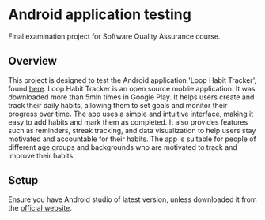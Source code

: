 # Android application testing
Final examination project for Software Quality Assurance course.

## Overview
This project is designed to test the Android application 'Loop Habit Tracker', found [here](https://github.com/iSoron/uhabits). Loop Habit Tracker is an open source moblie application. It was downloaded more than 5mln times in Google Play. It helps users create and track their daily habits, allowing them to set goals and monitor their progress over time. The app uses a simple and intuitive interface, making it easy to add habits and mark them as completed. It also provides features such as reminders, streak tracking, and data visualization to help users stay motivated and accountable for their habits.
The app is suitable for people of different age groups and backgrounds who are motivated to track and improve their habits.

## Setup 
Ensure you have Android studio of latest version, unless downloaded it from the [official website](https://developer.android.com/about/versions/13).

